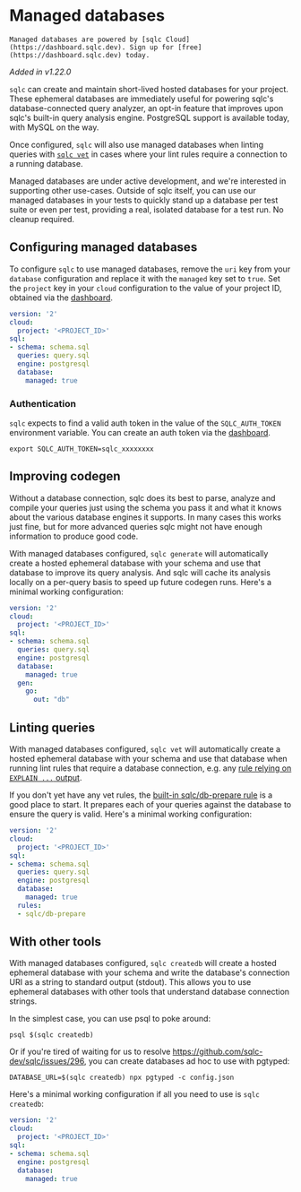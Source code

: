 # Managed databases

```{note}
Managed databases are powered by [sqlc Cloud](https://dashboard.sqlc.dev). Sign up for [free](https://dashboard.sqlc.dev) today.
```

*Added in v1.22.0*

`sqlc` can create and maintain short-lived hosted databases for your project.
These ephemeral databases are immediately useful for powering sqlc's
database-connected query analyzer, an opt-in feature that improves upon sqlc's
built-in query analysis engine. PostgreSQL support is available today, with
MySQL on the way.

Once configured, `sqlc` will also use managed databases when linting queries
with [`sqlc vet`](vet.md) in cases where your lint rules require a connection
to a running database.

Managed databases are under active development, and we're interested in
supporting other use-cases. Outside of sqlc itself, you can use our managed
databases in your tests to quickly stand up a database per test suite or even per test,
providing a real, isolated database for a test run. No cleanup required.

## Configuring managed databases

To configure `sqlc` to use managed databases, remove the `uri` key from your
`database` configuration and replace it with the `managed` key set to `true`.
Set the `project` key in your `cloud` configuration to the value of your
project ID, obtained via the [dashboard](https://dashboard.sqlc.dev).

```yaml
version: '2'
cloud:
  project: '<PROJECT_ID>'
sql:
- schema: schema.sql
  queries: query.sql
  engine: postgresql
  database:
    managed: true
```

### Authentication

`sqlc` expects to find a valid auth token in the value of the `SQLC_AUTH_TOKEN`
environment variable. You can create an auth token via the [dashboard](https://dashboard.sqlc.dev).

```shell
export SQLC_AUTH_TOKEN=sqlc_xxxxxxxx
```

## Improving codegen

Without a database connection, sqlc does its best to parse, analyze and compile your queries just using
the schema you pass it and what it knows about the various database engines it supports. In many cases
this works just fine, but for more advanced queries sqlc might not have enough information to produce good code.

With managed databases configured, `sqlc generate` will automatically create a hosted ephemeral database with your
schema and use that database to improve its query analysis. And sqlc will cache its analysis locally
on a per-query basis to speed up future codegen runs. Here's a minimal working configuration:

```yaml
version: '2'
cloud:
  project: '<PROJECT_ID>'
sql:
- schema: schema.sql
  queries: query.sql
  engine: postgresql
  database:
    managed: true
  gen:
    go:
      out: "db"
```

## Linting queries

With managed databases configured, `sqlc vet` will automatically create a hosted ephemeral database with your
schema and use that database when running lint rules that require a
database connection, e.g. any [rule relying on `EXPLAIN ...` output](vet.md#rules-using-explain-output).

If you don't yet have any vet rules, the [built-in sqlc/db-prepare rule](vet.md#sqlc-db-prepare)
is a good place to start. It prepares each of your queries against the database
to ensure the query is valid. Here's a minimal working configuration:

```yaml
version: '2'
cloud:
  project: '<PROJECT_ID>'
sql:
- schema: schema.sql
  queries: query.sql
  engine: postgresql
  database:
    managed: true
  rules:
  - sqlc/db-prepare
```

## With other tools

With managed databases configured, `sqlc createdb` will create a hosted ephemeral database with your
schema and write the database's connection URI as a string to standard output (stdout). This allows you to use
ephemeral databases with other tools that understand database connection strings.

In the simplest case, you can use psql to poke around:

```shell
psql $(sqlc createdb)
```

Or if you're tired of waiting for us to resolve https://github.com/sqlc-dev/sqlc/issues/296,
you can create databases ad hoc to use with pgtyped:

```shell
DATABASE_URL=$(sqlc createdb) npx pgtyped -c config.json
```

Here's a minimal working configuration if all you need to use is `sqlc createdb`:

```yaml
version: '2'
cloud:
  project: '<PROJECT_ID>'
sql:
- schema: schema.sql
  engine: postgresql
  database:
    managed: true
```
